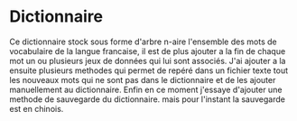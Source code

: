 # Dictionnaire
Ce dictionnaire stock sous forme d'arbre n-aire l'ensemble des mots de vocabulaire de la langue francaise, il est de plus ajouter a la fin de chaque mot un ou plusieurs jeux de données qui lui sont associés.
J'ai ajouter a la ensuite plusieurs methodes qui permet de repéré dans un fichier texte tout les nouveaux mots qui ne sont pas dans le dictionnaire et de les ajouter manuellement au dictionnaire.
Enfin en ce moment j'essaye d'ajouter une methode de sauvegarde du dictionnaire. mais pour l'instant la sauvegarde est en chinois.

